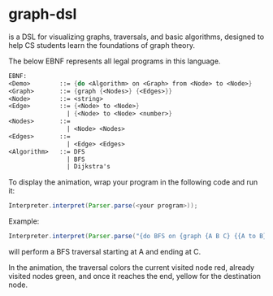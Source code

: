 # graph-dsl
<!-- At first, we decided which algorith is used on the search. After that, we use parser to parse a list of graph indicating all the nodes of in the graph and edges between each of the nodes that  are connected. Lastly , from demo class we call on DFS or BFS search the graph that was just created and also indicate the start node and then end node. -->

<graphDSL name> is a DSL for visualizing graphs, traversals, and basic algorithms, designed to help CS students learn the foundations of graph theory.
  
The below EBNF represents all legal programs in this language.

```scheme
EBNF:
<Demo>        ::= {do <Algorithm> on <Graph> from <Node> to <Node>}     <- currently the only top-level action allowed.
<Graph>       ::= {graph {<Nodes>} {<Edges>}}
<Node>        ::= <string>
<Edge>        ::= {<Node> to <Node>}
                | {<Node> to <Node> <number>}
<Nodes>       ::=
                | <Node> <Nodes>
<Edges>       ::=
                | <Edge> <Edges>
<Algorithm>   ::= DFS
                | BFS
                | Dijkstra's
```

To display the animation, wrap your program in the following code and run it:
```java
Interpreter.interpret(Parser.parse(<your program>));
```

Example:
```java
Interpreter.interpret(Parser.parse("{do BFS on {graph {A B C} {{A to B} {B to C} {C to A}}} from A to C}"));
```
will perform a BFS traversal starting at A and ending at C.

In the animation, the traversal colors the current visited node red, already visited nodes green, and once it reaches the end, yellow for the destination node.
